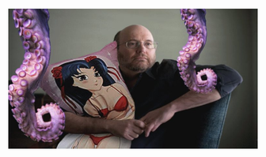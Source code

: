 ![enter image description here](https://github.com/harrygoldblatt/writings/blob/master/kurthentai-768x432.jpg?raw=true)
<!--stackedit_data:
eyJoaXN0b3J5IjpbOTA5Mzk0ODY1LC0xMjI2ODgyMDUyXX0=
-->